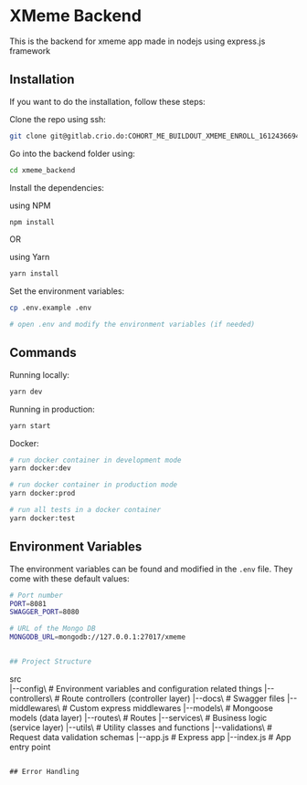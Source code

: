 # XMeme Backend



This is the backend for xmeme app made in nodejs using express.js framework



## Installation

If you want to do the installation, follow these steps:

Clone the repo using ssh:

```bash
git clone git@gitlab.crio.do:COHORT_ME_BUILDOUT_XMEME_ENROLL_1612436694845/neelparihar599-me_buildout_xmeme.git
```

Go into the backend folder using:
```bash
cd xmeme_backend
```

Install the dependencies:

using NPM

```bash
npm install
```

OR

using Yarn

```bash
yarn install
```

Set the environment variables:

```bash
cp .env.example .env

# open .env and modify the environment variables (if needed)
```


## Commands

Running locally:

```bash
yarn dev
```

Running in production:

```bash
yarn start
```


Docker:

```bash
# run docker container in development mode
yarn docker:dev

# run docker container in production mode
yarn docker:prod

# run all tests in a docker container
yarn docker:test
```

## Environment Variables

The environment variables can be found and modified in the `.env` file. They come with these default values:

```bash
# Port number
PORT=8081
SWAGGER_PORT=8080

# URL of the Mongo DB
MONGODB_URL=mongodb://127.0.0.1:27017/xmeme


## Project Structure

```
src\
 |--config\         # Environment variables and configuration related things
 |--controllers\    # Route controllers (controller layer)
 |--docs\           # Swagger files
 |--middlewares\    # Custom express middlewares
 |--models\         # Mongoose models (data layer)
 |--routes\         # Routes
 |--services\       # Business logic (service layer)
 |--utils\          # Utility classes and functions
 |--validations\    # Request data validation schemas
 |--app.js          # Express app
 |--index.js        # App entry point
```

## Error Handling

